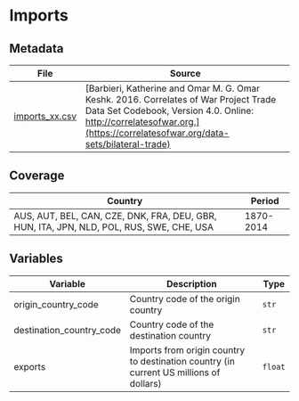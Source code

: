 # Imports

## Metadata

File | Source
---|---
[imports_xx.csv](https://github.com/cverluise/patentcity/tree/feature/assets/assets) | [Barbieri, Katherine and Omar M. G. Omar Keshk. 2016. Correlates of War Project Trade Data Set Codebook, Version 4.0. Online: http://correlatesofwar.org.](https://correlatesofwar.org/data-sets/bilateral-trade)

## Coverage

Country | Period
---|---
AUS, AUT, BEL, CAN, CZE, DNK, FRA, DEU, GBR, HUN, ITA, JPN, NLD, POL, RUS, SWE, CHE, USA | 1870-2014


## Variables

Variable|Description    | Type
---|---|---
origin_country_code     | Country code of the origin country| `str`
destination_country_code| Country code of the destination country | `str`
exports                | Imports from origin country to destination country (in current US millions of dollars) | `float`
